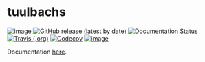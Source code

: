 # tuulbachs
[![image](https://img.shields.io/github/license/dksmiffs/tuulbachs.svg)](https://github.com/dksmiffs/tuulbachs)
[![GitHub release (latest by date)](https://img.shields.io/github/v/release/dksmiffs/tuulbachs)](https://github.com/dksmiffs/tuulbachs/releases)
[![Documentation Status](https://readthedocs.org/projects/tuulbachs/badge/?version=latest)](https://tuulbachs.readthedocs.io/en/latest/?badge=latest)
[![Travis (.org)](https://img.shields.io/travis/dksmiffs/tuulbachs)](https://travis-ci.org/dksmiffs/tuulbachs)
[![Codecov](https://img.shields.io/codecov/c/github/dksmiffs/tuulbachs)](https://codecov.io/gh/dksmiffs/tuulbachs)
[![image](https://img.shields.io/codacy/grade/314181c79d84463aadfd0f6ea054d2ee.svg)](https://app.codacy.com/manual/dksmiffs/tuulbachs/dashboard)

Documentation [here][1].

[1]: https://tuulbachs.readthedocs.io/en/latest/
